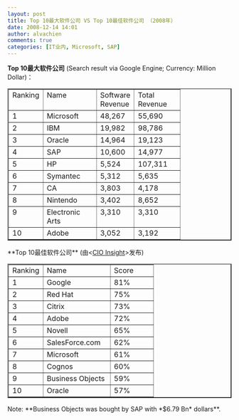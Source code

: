 ```yaml
---
layout: post
title: Top 10最大软件公司 VS Top 10最佳软件公司 （2008年）
date: 2008-12-14 14:01
author: alvachien
comments: true
categories: [IT业内, Microsoft, SAP]
---
```


**Top 10最大软件公司** (Search result via Google Engine; Currency: Million Dollar)：
<table border="2" cellspacing="0" cellpadding="2" width="283">
<tbody>
<tr>
<td width="35" valign="top">Ranking</td>
<td width="103" valign="top">Name</td>
<td width="66" valign="top">Software Revenue</td>
<td width="87" valign="top">Total Revenue</td>
</tr>
<tr>
<td width="35" valign="top">1</td>
<td width="103" valign="top">Microsoft</td>
<td width="66" valign="top">48,267</td>
<td width="87" valign="top">55,690</td>
</tr>
<tr>
<td width="35" valign="top">2</td>
<td width="103" valign="top">IBM</td>
<td width="66" valign="top">19,982</td>
<td width="87" valign="top">98,786</td>
</tr>
<tr>
<td width="35" valign="top">3</td>
<td width="103" valign="top">Oracle</td>
<td width="66" valign="top">14,964</td>
<td width="87" valign="top">19,123</td>
</tr>
<tr>
<td width="35" valign="top">4</td>
<td width="103" valign="top">SAP</td>
<td width="66" valign="top">10,600</td>
<td width="87" valign="top">14,977</td>
</tr>
<tr>
<td width="35" valign="top">5</td>
<td width="103" valign="top">HP</td>
<td width="66" valign="top">5,524</td>
<td width="87" valign="top">107,311</td>
</tr>
<tr>
<td width="35" valign="top">6</td>
<td width="103" valign="top">Symantec</td>
<td width="66" valign="top">5,312</td>
<td width="87" valign="top">5,635</td>
</tr>
<tr>
<td width="35" valign="top">7</td>
<td width="103" valign="top">CA</td>
<td width="66" valign="top">3,803</td>
<td width="87" valign="top">4,178</td>
</tr>
<tr>
<td width="35" valign="top">8</td>
<td width="103" valign="top">Nintendo</td>
<td width="66" valign="top">3,402</td>
<td width="87" valign="top">8,652</td>
</tr>
<tr>
<td width="35" valign="top">9</td>
<td width="103" valign="top">Electronic Arts</td>
<td width="66" valign="top">3,310</td>
<td width="87" valign="top">3,310</td>
</tr>
<tr>
<td width="35" valign="top">10</td>
<td width="103" valign="top">Adobe</td>
<td width="66" valign="top">3,052</td>
<td width="87" valign="top">3,192</td>
</tr>
</tbody>
</table>
**Top 10最佳软件公司** (由&lt;<a href="http://www.cioinsight.com/" target="_blank">CIO Insight</a>&gt;发布)
<table border="2" cellspacing="0" cellpadding="2" width="278">
<tbody>
<tr>
<td width="60" valign="top">Ranking</td>
<td width="134" valign="top">Name</td>
<td width="80" valign="top">Score</td>
</tr>
<tr>
<td width="60" valign="top">1</td>
<td width="134" valign="top">Google</td>
<td width="80" valign="top">81%</td>
</tr>
<tr>
<td width="60" valign="top">2</td>
<td width="134" valign="top">Red Hat</td>
<td width="80" valign="top">75%</td>
</tr>
<tr>
<td width="60" valign="top">3</td>
<td width="134" valign="top">Citrix</td>
<td width="80" valign="top">73%</td>
</tr>
<tr>
<td width="60" valign="top">4</td>
<td width="134" valign="top">Adobe</td>
<td width="80" valign="top">72%</td>
</tr>
<tr>
<td width="60" valign="top">5</td>
<td width="134" valign="top">Novell</td>
<td width="80" valign="top">65%</td>
</tr>
<tr>
<td width="60" valign="top">6</td>
<td width="134" valign="top">SalesForce.com</td>
<td width="80" valign="top">62%</td>
</tr>
<tr>
<td width="60" valign="top">7</td>
<td width="134" valign="top">Microsoft</td>
<td width="80" valign="top">61%</td>
</tr>
<tr>
<td width="60" valign="top">8</td>
<td width="134" valign="top">Cognos</td>
<td width="80" valign="top">60%</td>
</tr>
<tr>
<td width="60" valign="top">9</td>
<td width="134" valign="top">Business Objects</td>
<td width="80" valign="top">59%</td>
</tr>
<tr>
<td width="60" valign="top">10</td>
<td width="134" valign="top">Oracle</td>
<td width="80" valign="top">57%</td>
</tr>
</tbody>
</table>
Note: **Business Objects was bought by SAP with *$6.79 Bn* dollars**.
